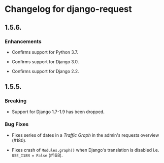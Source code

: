 # Changelog for django-request

## 1.5.6.

### Enhancements

* Confirms support for Python 3.7.

* Confirms support for Django 3.0.

* Confirms support for Django 2.2.

## 1.5.5.

### Breaking

* Support for Django 1.7-1.9 has been dropped.

### Bug Fixes

* Fixes series of dates in a _Traffic Graph_ in the admin's requests overview
  (#180).

* Fixes crash of ``Modules.graph()`` when Django's translation is disabled i.e.
  ``USE_I18N = False`` (#168).
